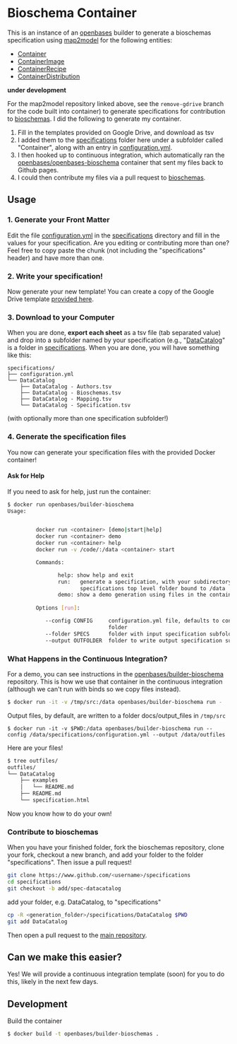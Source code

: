 # Bioschema Container

This is an instance of an [openbases](https://openbases.github.io) builder
to generate a bioschemas specification using [map2model](https://www.github.com/vsoch/map2model) for the following entities:

 - [Container](specifications/Container)
 - [ContainerImage](specifications/ContainerImage)
 - [ContainerRecipe](specifications/ContainerRecipe)
 - [ContainerDistribution](specifications/ContainerDistribution)

**under development**

For the map2model repository linked above, see the  `remove-gdrive` 
branch for the code built into container)
to generate specifications for contribution to 
[bioschemas](https://www.github.com/openbases/specifications). 
I did the following to generate my container.

 1. Fill in the templates provided on Google Drive, and download as tsv
 2. I added them to the [specifications](specifications) folder here under a subfolder called "Container", along with an entry in [configuration.yml](configuration.yml).
 3. I then hooked up to continuous integration, which automatically ran the [openbases/openbases-bioschema](https://hub.docker.com/r/openbases/builder-bioschema) container that sent my files back to Github pages.
 4. I could then contribute my files via a pull request to [bioschemas](https://www.github.com/openbases/specifications).

## Usage

### 1. Generate your Front Matter
Edit the file [configuration.yml](specifications/configuration.yml) in 
the [specifications](specifications) directory and fill in the values for your
specification. Are you editing or contributing more than one? Feel free to copy paste the chunk
(not including the "specifications" header) and have more than one.

### 2. Write your specification!
Now generate your new template! You can create a copy of the Google Drive template [provided here](https://docs.google.com/spreadsheets/d/1seHDwKRwET_H8maRTMmdXG7M1deh23Y613TaJ2Pd3qc/edit?usp=sharing).

### 3. Download to your Computer
When you are done, **export each sheet** as a tsv file (tab separated value) and drop into a subfolder named by your specification (e.g., "[DataCatalog](specifications/Datacatalog)" is a folder in [specifications](specifications). When you are done, you will have something like this:

```
specifications/
├── configuration.yml
└── DataCatalog
    ├── DataCatalog - Authors.tsv
    ├── DataCatalog - Bioschemas.tsv
    ├── DataCatalog - Mapping.tsv
    └── DataCatalog - Specification.tsv
```
(with optionally more than one specification subfolder!)

### 4. Generate the specification files
You now can generate your specification files with the provided Docker container! 

#### Ask for Help
If you need to ask for help, just run the container:

```bash
$ docker run openbases/builder-bioschema
Usage:


         docker run <container> [demo|start|help]
         docker run <container> demo
         docker run <container> help
         docker run -v /code/:/data <container> start

         Commands:

                help: show help and exit
                run:   generate a specification, with your subdirectory with the
                       specifications top level folder bound to /data
                demo: show a demo generation using files in the container
         
         Options [run]:

            --config CONFIG     configuration.yml file, defaults to configuration.yml in
                                folder
            --folder SPECS      folder with input specification subfolders
            --output OUTFOLDER  folder to write output specification subfolders
```

### What Happens in the Continuous Integration?

For a demo, you can see instructions in the [openbases/builder-bioschema](https://www.github.com/openbases/builder-bioschema) repository. This is how we use that
container in the continuous integration (although we can't run with binds so
we copy files instead).


```bash
$ docker run -it -v /tmp/src:/data openbases/builder-bioschema run -
```

Output files, by default, are written to a folder docs/output_files in `/tmp/src`

```
$ docker run -it -v $PWD:/data openbases/builder-bioschema run --config /data/specifications/configuration.yml --output /data/outfiles
```

Here are your files!

```bash
$ tree outfiles/
outfiles/
└── DataCatalog
    ├── examples
    │   └── README.md
    ├── README.md
    └── specification.html
```

Now you know how to do your own!

### Contribute to bioschemas

When you have your finished folder, fork the bioschemas repository,
clone your fork, checkout a new branch, and add your folder
to the folder "specifications". Then issue a pull request!

```bash
git clone https://www.github.com/<username>/specifications
cd specifications
git checkout -b add/spec-datacatalog
```
add your folder, e.g. DataCatalog, to "specifications"

```bash
cp -R <generation_folder>/specifications/DataCatalog $PWD
git add DataCatalog
```

Then open a pull request to the [main repository](https://github.com/BioSchemas/specifications).

## Can we make this easier?

Yes! We will provide a continuous integration template (soon) for you to do this,
likely in the next few days.

## Development

Build the container

```bash
$ docker build -t openbases/builder-bioschemas .
```
